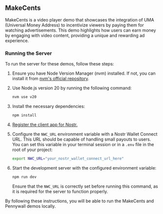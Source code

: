 ## MakeCents

MakeCents is a video player demo that showcases the integration of UMA (Universal Money Address) to incentivize viewers by paying them for watching advertisements. This demo highlights how users can earn money by engaging with video content, providing a unique and rewarding ad experience.


### Running the Server

To run the server for these demos, follow these steps:

1. Ensure you have Node Version Manager (nvm) installed. If not, you can install it from [nvm's official repository](https://github.com/nvm-sh/nvm).

2. Use Node.js version 20 by running the following command:
   ```bash
   nvm use v20
   ```

3. Install the necessary dependencies:
   ```bash
   npm install
   ```

1. [Register the client app for Nostr.](https://docs.uma.me/uma-auth/uma-auth-client/client-app-registration)

4. Configure the `NWC_URL` environment variable with a Nostr Wallet Connect URL. This URL should be capable of handling small payouts to users. You can set this variable in your terminal session or in a `.env` file in the root of your project:
   ```bash
   export NWC_URL="your_nostr_wallet_connect_url_here"
   ```

5. Start the development server with the configured environment variable:
   ```bash
   npm run dev
   ```

   Ensure that the `NWC_URL` is correctly set before running this command, as it is required for the server to function properly.

By following these instructions, you will be able to run the MakeCents and Pennywall demos locally.